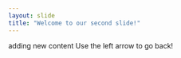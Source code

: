 ```yaml
---
layout: slide
title: "Welcome to our second slide!"
---
```

adding new content
Use the left arrow to go back!
